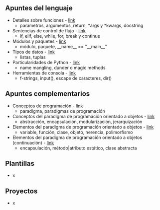 ## Apuntes del lenguaje

- Detalles sobre funciones - [link](https://github.com/diegoaaron/repositorio/blob/main/python/apuntes/pyt_resume_01.md#detalles-sobre-funciones)
  - parametros, argumentos, return, *args y *kwargs, docstring
- Sentencias de control de flujo - [link](https://github.com/diegoaaron/repositorio/blob/main/python/apuntes/pyt_resume_02.md#sentencias-de-control-de-flujo)
  - if, elif, else, while, for, break y continue
- Módulos y paquetes - [link](https://github.com/diegoaaron/repositorio/blob/main/python/apuntes/pyt_resume_03.md#m%C3%B3dulos-y-paquetes)
  - módulo, paquete, \_\_name\_\_ == "\_\_main\_\_"
- Tipos de datos - [link](https://github.com/diegoaaron/repositorio/blob/main/python/apuntes/pyt_resume_04.md#tipos-de-datos)
  - listas, tuplas
- Particularidades de Python - [link](https://github.com/diegoaaron/repositorio/blob/main/python/apuntes/pyt_resume_05.md#particularidades-de-python)
  - name mangling, dunder o magic methods
- Herramientas de consola - [link](https://github.com/diegoaaron/repositorio/blob/main/python/apuntes/pyt_resume_06.md#herramientas-de-consola)
  - f-strings, input(), escape de caracteres, dir()

## Apuntes complementarios

- Conceptos de programación - [link](https://github.com/diegoaaron/repositorio/blob/main/python/apuntes/pyt_resume_100.md#conceptos-de-programaci%C3%B3n)
  - paradigma, paradigmas de programación
- Conceptos del paradigma de programación orientado a objetos - [link](https://github.com/diegoaaron/repositorio/blob/main/python/apuntes/pyt_resume_100.md#conceptos-del-paradigma-de-programaci%C3%B3n-orientado-a-objetos)
  - abstracción, encapsulación, modularización, jerarquización
- Elementos del paradigma de programación orientado a objetos - [link](https://github.com/diegoaaron/repositorio/blob/main/python/apuntes/pyt_resume_101.md#elementos-del-paradigma-de-programaci%C3%B3n-orientado-a-objetos)
  - variable, función, clase, objeto, herencia, polimorfismo
- Elementos del paradigma de programación orientado a objetos (continuación) - [link](https://github.com/diegoaaron/repositorio/blob/main/python/apuntes/pyt_resume_102.md#elementos-del-paradigma-de-programaci%C3%B3n-orientado-a-objetos-continuaci%C3%B3n)
  - encapsulación, método|atributo estático, clase abstracta

## Plantillas

- x

## Proyectos

- x
